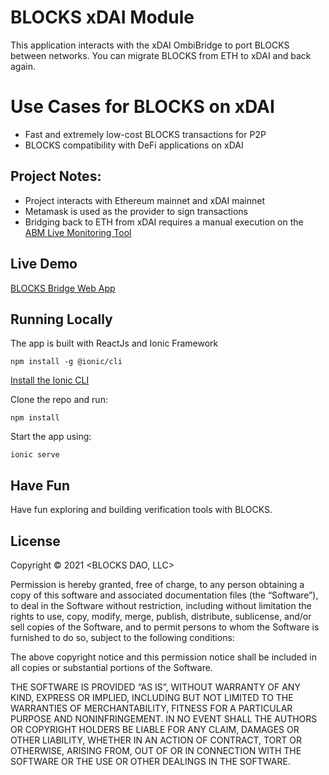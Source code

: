 # BLOCKS xDAI Module

This application interacts with the xDAI OmbiBridge to port BLOCKS between networks. You can migrate BLOCKS from ETH to xDAI and back again. 

# Use Cases for BLOCKS on xDAI

- Fast and extremely low-cost BLOCKS transactions for P2P
- BLOCKS compatibility with DeFi applications on xDAI

## Project Notes:
- Project interacts with Ethereum mainnet and xDAI mainnet
- Metamask is used as the provider to sign transactions
- Bridging back to ETH from xDAI requires a manual execution on the [ABM Live Monitoring Tool](https://docs.tokenbridge.net/about-tokenbridge/components/amb-live-monitoring-application)

## Live Demo

[BLOCKS Bridge Web App](https://blocks-bridge.web.app/home)

## Running Locally
The app is built with ReactJs and Ionic Framework
```
npm install -g @ionic/cli
```
[Install the Ionic CLI](https://ionicframework.com/docs/cli/)

Clone the repo and run:
```
npm install
```
Start the app using:
```
ionic serve
```

## Have Fun

Have fun exploring and building verification tools with BLOCKS.


## License

Copyright © 2021 <BLOCKS DAO, LLC>

Permission is hereby granted, free of charge, to any person obtaining a copy of this software and associated documentation files (the “Software”), to deal in the Software without restriction, including without limitation the rights to use, copy, modify, merge, publish, distribute, sublicense, and/or sell copies of the Software, and to permit persons to whom the Software is furnished to do so, subject to the following conditions:

The above copyright notice and this permission notice shall be included in all copies or substantial portions of the Software.

THE SOFTWARE IS PROVIDED “AS IS”, WITHOUT WARRANTY OF ANY KIND, EXPRESS OR IMPLIED, INCLUDING BUT NOT LIMITED TO THE WARRANTIES OF MERCHANTABILITY, FITNESS FOR A PARTICULAR PURPOSE AND NONINFRINGEMENT. IN NO EVENT SHALL THE AUTHORS OR COPYRIGHT HOLDERS BE LIABLE FOR ANY CLAIM, DAMAGES OR OTHER LIABILITY, WHETHER IN AN ACTION OF CONTRACT, TORT OR OTHERWISE, ARISING FROM, OUT OF OR IN CONNECTION WITH THE SOFTWARE OR THE USE OR OTHER DEALINGS IN THE SOFTWARE.
